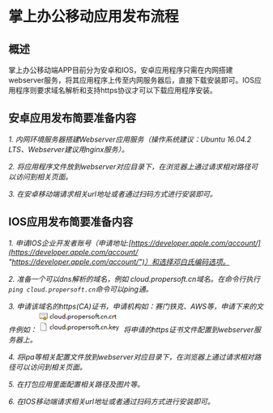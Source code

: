 # 掌上办公移动应用发布流程

## 概述

掌上办公移动端APP目前分为安卓和IOS，安卓应用程序只需在内网搭建webserver服务，将其应用程序上传至内网服务器后，直接下载安装即可。IOS应用程序则要求域名解析和支持https协议才可以下载应用程序安装。

## 安卓应用发布简要准备内容

*1. 内网环境服务器搭建Webserver应用服务（操作系统建议：Ubuntu 16.04.2 LTS、Webserver建议用nginx服务）。*

*2. 将应用程序文件放到webserver对应目录下，在浏览器上通过请求相对路径可以访问到相关页面。*

*3. 在安卓移动端请求相关url地址或者通过扫码方式进行安装即可。*

## IOS应用发布简要准备内容

*1. 申请IOS企业开发者账号（申请地址:[https://developer.apple.com/account/](https://developer.apple.com/account/ "https://developer.apple.com/account/")）和选择邓白氏编码选项。*

*2. 准备一个可以dns解析的域名，例如 cloud.propersoft.cn域名。在命令行执行`ping cloud.propersoft.cn`命令可以ping通。*

*3. 申请该域名的https(CA)证书，申请机构如：赛门铁克、AWS等，申请下来的文件例如：*![证书](res/01zhengshu.png)*将申请的https证书文件配置到webserver服务器上。*

*4. 将ipa等相关配置文件放到webserver对应目录下，在浏览器上通过请求相对路径可以访问到相关页面。*

*5. 在打包应用里面配置相关路径及图片等。*

*6. 在IOS移动端请求相关url地址或者通过扫码方式进行安装即可。*



